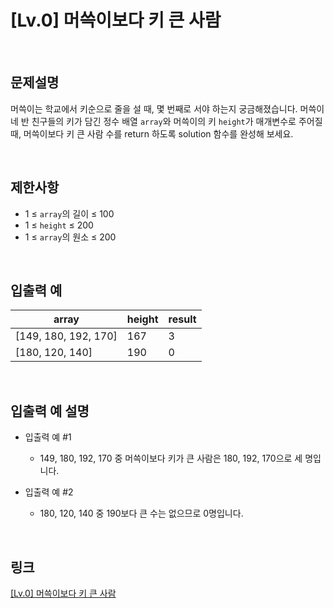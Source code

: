 # [Lv.0] 머쓱이보다 키 큰 사람

<br>

## 문제설명
머쓱이는 학교에서 키순으로 줄을 설 때, 몇 번째로 서야 하는지 궁금해졌습니다. 머쓱이네 반 친구들의 키가 담긴 정수 배열 `array`와 머쓱이의 키 `height`가 매개변수로 주어질 때, 머쓱이보다 키 큰 사람 수를 return 하도록 solution 함수를 완성해 보세요.

<br>

## 제한사항
- 1 ≤ `array`의 길이 ≤ 100
- 1 ≤ `height` ≤ 200
- 1 ≤ `array`의 원소 ≤ 200

<br>

## 입출력 예
| array | height | result |
|---|---|---|
| [149, 180, 192, 170] | 167 | 3 |
| [180, 120, 140] | 190 | 0 |

<br>

## 입출력 예 설명
- 입출력 예 #1
    - 149, 180, 192, 170 중 머쓱이보다 키가 큰 사람은 180, 192, 170으로 세 명입니다.

- 입출력 예 #2
    - 180, 120, 140 중 190보다 큰 수는 없으므로 0명입니다.

<br>

## 링크
[[Lv.0] 머쓱이보다 키 큰 사람](https://school.programmers.co.kr/learn/courses/30/lessons/120585)
